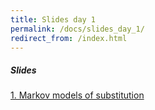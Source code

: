 ```yaml
---
title: Slides day 1
permalink: /docs/slides_day_1/
redirect_from: /index.html
---
```


##### Slides

<a href="../../tutorial_data/slides_day1/Modeling Molecular Evolution_PSC.pdf" class="btn btn-default active">1. Markov models of substitution</a>
